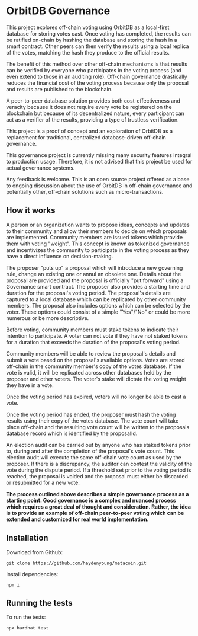 # OrbitDB Governance

This project explores off-chain voting using OrbitDB as a local-first database for storing votes cast. Once voting has completed, the results can be ratified on-chain by hashing the database and storing the hash in a smart contract. Other peers can then verify the results using a local replica of the votes, matching the hash they produce to the official results.

The benefit of this method over other off-chain mechanisms is that results can be verified by everyone who participates in the voting process (and even extend to those in an auditing role). Off-chain governance drastically reduces the financial cost of the voting process because only the proposal and results are published to the blockchain.

A peer-to-peer  database solution provides both cost-effectiveness and veracity because it does not require every vote be registered on the blockchain but because of its decentralized nature, every participant can act as a verifier of the results, providing a type of trustless verification.

This project is a proof of concept and an exploration of OrbitDB as a replacement for traditional, centralized database-driven off-chain governance. 

This governance project is currently missing many security features integral to production usage. Therefore, it is not advised that this project be used for actual governance systems.

Any feedback is welcome. This is an open source project offered as a base to ongoing discussion about the use of OrbitDB in off-chain governance and potentially other, off-chain solutions such as micro-transactions.

## How it works

A person or an organization wants to propose ideas, concepts and updates to their community and allow their members to decide on which proposals are implemented. Community members are issued tokens which provide them with voting "weight". This concept is known as tokenized governance and incentivizes the community to participate in the voting process as they have a direct influence on decision-making.  

The proposer "puts up" a proposal which will introduce a new governing rule, change an existing one or annul an obsolete one. Details about the proposal are provided and the proposal is officially "put forward" using a Governance smart contract. The proposer also provides a starting time and duration for the proposal's voting period. The proposal's details are captured to a local database which can be replicated by other community members. The proposal also includes options which can be selected by the voter. These options could consist of a simple "Yes"/"No" or could be more numerous or be more descriptive.

Before voting, community members must stake tokens to indicate their intention to participate. A voter can not vote if they have not staked tokens for a duration that exceeds the duration of the proposal's voting period.

Community members will be able to review the proposal's details and submit a vote based on the proposal's available options. Votes are stored off-chain in the community member's copy of the votes database. If the vote is valid, it will be replicated across other databases held by the proposer and other voters. The voter's stake will dictate the voting weight they have in a vote.

Once the voting period has expired, voters will no longer be able to cast a vote.

Once the voting period has ended, the proposer must hash the voting results using their copy of the votes database. The vote count will take place off-chain and the resulting vote count will be written to the proposals database record which is identified by the proposalId.

An election audit can be carried out by anyone who has staked tokens prior to, during and after the completion of the proposal's vote count. This election audit will execute the same off-chain vote count as used by the proposer. If there is a discrepancy, the auditor can contest the validity of the vote during the dispute period. If a threshold set prior to the voting period is reached, the proposal is voided and the proposal must either be discarded or resubmitted for a new vote.

**The process outlined above describes a simple governance process as a starting point. Good governance is a complex and nuanced process which requires a great deal of thought and consideration. Rather, the idea is to provide an example of off-chain peer-to-peer voting which can be extended and customized for real world implementation.**

## Installation

Download from Github:

```
git clone https://github.com/haydenyoung/metacoin.git
```

Install dependencies:

```
npm i
```

## Running the tests

To run the tests:

```
npx hardhat test
```

